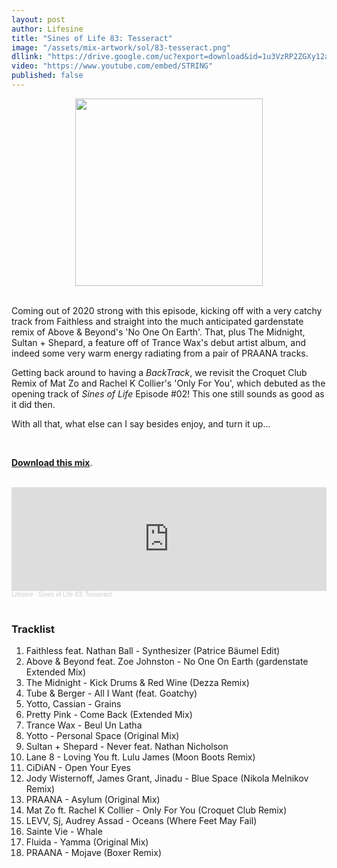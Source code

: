 ```yaml
---
layout: post
author: Lifesine
title: "Sines of Life 83: Tesseract"
image: "/assets/mix-artwork/sol/83-tesseract.png"
dllink: "https://drive.google.com/uc?export=download&id=1u3VzRP2ZGXy12aw7f7lcoaE_K-KRvW0R"
video: "https://www.youtube.com/embed/STRING"
published: false
---
```


<div style="text-align:center"><img src="{{ page.image }}" width="300px" height="auto" /></div>
<br>

Coming out of 2020 strong with this episode, kicking off with a very catchy track from Faithless and straight into the much anticipated gardenstate remix of Above & Beyond's 'No One On Earth'. That, plus The Midnight, Sultan + Shepard, a feature off of Trance Wax's debut artist album, and indeed some very warm energy radiating from a pair of PRAANA tracks.

Getting back around to having a _BackTrack_, we revisit the Croquet Club Remix of Mat Zo and Rachel K Collier's 'Only For You', which debuted as the opening track of _Sines of Life_ Episode #02! This one still sounds as good as it did then.

With all that, what else can I say besides enjoy, and turn it up...

<br>

<a href=" {{ page.dllink }} " target="_blank">**Download this mix**</a>.

<br>

<iframe width="100%" height="166" scrolling="no" frameborder="no" allow="autoplay" src="https://w.soundcloud.com/player/?url=https%3A//api.soundcloud.com/tracks/967569430&color=%23f08551&auto_play=false&hide_related=false&show_comments=true&show_user=true&show_reposts=false&show_teaser=true"></iframe><div style="font-size: 10px; color: #cccccc;line-break: anywhere;word-break: normal;overflow: hidden;white-space: nowrap;text-overflow: ellipsis; font-family: Interstate,Lucida Grande,Lucida Sans Unicode,Lucida Sans,Garuda,Verdana,Tahoma,sans-serif;font-weight: 100;"><a href="https://soundcloud.com/lifesine" title="Lifesine" target="_blank" style="color: #cccccc; text-decoration: none;">Lifesine</a> · <a href="https://soundcloud.com/lifesine/sines-of-life-83" title="Sines of Life 83: Tesseract" target="_blank" style="color: #cccccc; text-decoration: none;">Sines of Life 83: Tesseract</a></div>

<br>


### Tracklist

01. Faithless feat. Nathan Ball - Synthesizer (Patrice Bäumel Edit)
02. Above & Beyond feat. Zoe Johnston - No One On Earth (gardenstate Extended Mix)
03. The Midnight - Kick Drums & Red Wine (Dezza Remix)
04. Tube & Berger - All I Want (feat. Goatchy)
05. Yotto, Cassian - Grains
06. Pretty Pink - Come Back (Extended Mix)
07. Trance Wax - Beul Un Latha
08. Yotto - Personal Space (Original Mix)
09. Sultan + Shepard - Never feat. Nathan Nicholson
10. Lane 8 - Loving You ft. Lulu James (Moon Boots Remix)
11. CiDiAN - Open Your Eyes
12. Jody Wisternoff, James Grant, Jinadu - Blue Space (Nikola Melnikov Remix)
13. PRAANA - Asylum (Original Mix)
14. Mat Zo ft. Rachel K Collier - Only For You (Croquet Club Remix)
15. LEVV, Sj, Audrey Assad - Oceans (Where Feet May Fail)
16. Sainte Vie - Whale
17. Fluida - Yamma (Original Mix)
18. PRAANA - Mojave (Boxer Remix)



<br>
